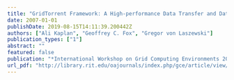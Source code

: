 ```yaml
---
title: "GridTorrent Framework: A High-performance Data Transfer and Data Sharing Framework for Scientific Computing"
date: 2007-01-01
publishDate: 2019-08-15T14:11:39.200442Z
authors: ["Ali Kaplan", "Geoffrey C. Fox", "Gregor von Laszewski"]
publication_types: ["1"]
abstract: ""
featured: false
publication: "*International Workshop on Grid Computing Environments 2007 in Conjunction with SC07*"
url_pdf: "http://library.rit.edu/oajournals/index.php/gce/article/view/85/46"
---
```


